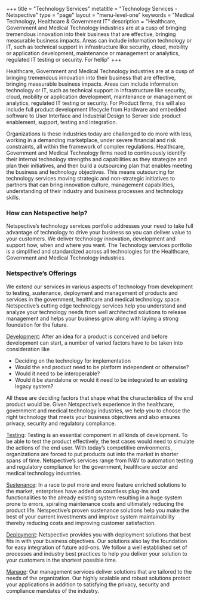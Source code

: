 +++
title = "Technology Services"
metatitle = "Technology Services - Netspective"
type  = "page"
layout = "menu-level-one"
keywords = "Medical Technology, Healthcare & Government IT"
description = "Healthcare, Government and Medical Technology industries are at a cusp of bringing tremendous innovation into their business that are effective, bringing measurable business impacts. Areas can include information technology or IT, such as technical support in infrastructure like security, cloud, mobility or application development, maintenance or management or analytics, regulated IT testing or security. For hellip"
+++

Healthcare, Government and Medical Technology industries are at a cusp of bringing tremendous innovation into their business that are effective, bringing measurable business impacts. Areas can include information technology or IT, such as technical support in infrastructure like security, cloud, mobility or application development, maintenance or management or analytics, regulated IT testing or security. For Product firms, this will also include full product development lifecycle from Hardware and embedded software to User Interface and Industrial Design to Server side product enablement, support, testing and integration.

Organizations is these industries today are challenged to do more with less, working in a demanding marketplace, under severe financial and risk constraints, all within the framework of complex regulations. Healthcare, Government and Medical Technology firms need to continuously identify their internal technology strengths and capabilities as they strategize and plan their initiatives, and then build a outsourcing plan that enables meeting the business and technology objectives. This means outsourcing for technology services moving strategic and non-strategic initiatives to partners that can bring innovation culture, management capabilities, understanding of their industry and business processes and technology skills.

### How can Netspective help?

Netspective’s technology services portfolio addresses your need to take full advantage of technology to drive your business so you can deliver value to your customers. We deliver technology innovation, development and support how, when and where you want. The Technology services portfolio is a simplified and standardized across all technologies for the Healthcare, Government and Medical Technology industries.

### Netspective’s Offerings

We extend our services in various aspects of technology from development to testing, sustenance, deployment and management of products and services in the government, healthcare and medical technology space. Netspective’s cutting edge technology services help you understand and analyze your technology needs from well architected solutions to release management and helps your business grow along with laying a strong foundation for the future.

[Development](/technology-services/development/): After an idea for a product is conceived and before development can start, a number of varied factors have to be taken into consideration like

* Deciding on the technology for implementation
* Would the end product need to be platform independent or otherwise?
* Would it need to be interoperable?
* Would it be standalone or would it need to be integrated to an existing legacy system?

All these are deciding factors that shape what the characteristics of the end product would be. Given Netspective’s experience in the healthcare, government and medical technology industries, we help you to choose the right technology that meets your business objectives and also ensures privacy, security and regulatory compliance.


[Testing](/technology-services/testing/):  Testing is an essential component in all kinds of development. To be able to test the product effectively, the test cases would need to simulate the actions of the end user. With today’s competitive environments, organizations are forced to put products out into the market in shorter spans of time. Netspective’s services range from IV&V to automation testing and regulatory compliance for the government, healthcare sector and medical technology industries.


[Sustenance](/technology-services/sustenance/): In a race to put more and more feature enriched solutions to the market, enterprises have added on countless plug-ins and functionalities to the already existing system resulting in a huge system prone to errors, spiraling maintenance costs and ultimately reducing the product life. Netspective’s proven sustenance solutions help you make the best of your current investments and improve system maintainability thereby reducing costs and improving customer satisfaction.

[Deployment](/technology-services/deployment/): Netspective provides you with deployment solutions that best fits in with your business objectives. Our solutions also lay the foundation for easy integration of future add-ons. We follow a well established set of processes and industry best practices to help you deliver your solution to your customers in the shortest possible time.

[Manage](/technology-services/manage/): Our management services deliver solutions that are tailored to the needs of the organization. Our highly scalable and robust solutions protect your applications in addition to satisfying the privacy, security and compliance mandates of the industry.